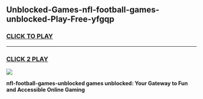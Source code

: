 
## Unblocked-Games-nfl-football-games-unblocked-Play-Free-yfgqp
<h3>
<a href="https://premium76.site?title=nfl-football-games-unblocked&ref=18A1">CLICK TO PLAY</a></h3>
<hr>

<h3>
<a href="https://premium76.site?title=nfl-football-games-unblocked&ref=18A1">CLICK 2 PLAY</a>
  
</h3>

<a href="https://premium76.site?title=nfl-football-games-unblocked&ref=18A1"><img src="https://clearcache.store/games.png"></a>


**nfl-football-games-unblocked games unblocked: Your Gateway to Fun and Accessible Online Gaming**
